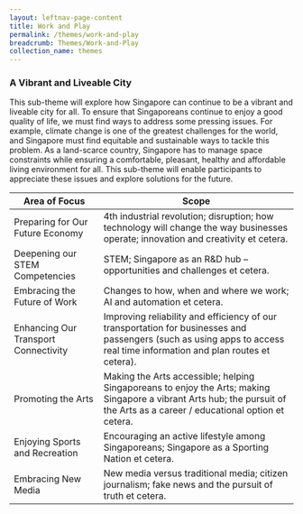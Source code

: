 ```yaml
---
layout: leftnav-page-content
title: Work and Play
permalink: /themes/work-and-play
breadcrumb: Themes/Work-and-Play
collection_name: themes
---
```

### **A Vibrant and Liveable City**

This sub-theme will explore how Singapore can continue to be a vibrant and liveable city for all.  To ensure that Singaporeans continue to enjoy a good quality of life, we must find ways to address some pressing issues.  For example, climate change is one of the greatest challenges for the world, and Singapore must find equitable and sustainable ways to tackle this problem.  As a land-scarce country, Singapore has to manage space constraints while ensuring a comfortable, pleasant, healthy and affordable living environment for all.  This sub-theme will enable participants to appreciate these issues and explore solutions for the future.

Area of Focus|Scope
----|--------------------
Preparing for Our Future Economy | 4th industrial revolution; disruption; how technology will change the way businesses operate; innovation and creativity et cetera.
Deepening our STEM Competencies	| STEM; Singapore as an R&D hub – opportunities and challenges et cetera.
Embracing the Future of Work | Changes to how, when and where we work; AI and automation et cetera.
Enhancing Our Transport Connectivity | Improving reliability and efficiency of our transportation for businesses and passengers (such as using apps to access real time information and plan routes et cetera).
Promoting the Arts | Making the Arts accessible; helping Singaporeans to enjoy the Arts; making Singapore a vibrant Arts hub; the pursuit of the Arts as a career / educational option et cetera.
Enjoying Sports and Recreation | Encouraging an active lifestyle among Singaporeans; Singapore as a Sporting Nation et cetera.
Embracing New Media |	New media versus traditional media; citizen journalism; fake news and the pursuit of truth et cetera.
